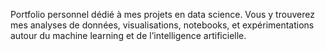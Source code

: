Portfolio personnel dédié à mes projets en data science. Vous y trouverez mes analyses de données, visualisations, notebooks, et expérimentations autour du machine learning et de l’intelligence artificielle.
